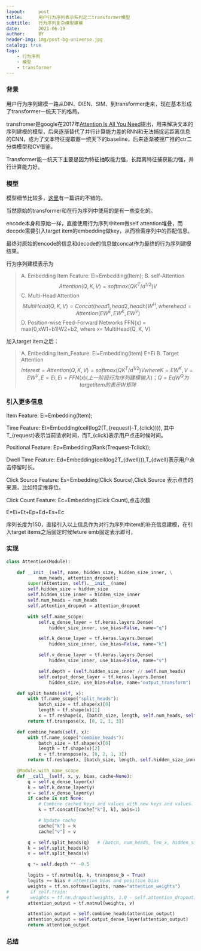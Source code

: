 ```yaml
---
layout:     post
title:      用户行为序列表示系列之二transformer模型
subtitle:   行为序列复杂模型建模
date:       2021-06-19
author:     BY
header-img: img/post-bg-universe.jpg
catalog: true
tags:
    - 行为序列
    - 模型
    - transformer
---
```


### 背景

用户行为序列建模一路从DIN、DIEN、SIM、到transformer走来，现在基本形成了transformer一统天下的格局。

transfromer是google在2017年[Attention Is All You Need](https://arxiv.org/pdf/1706.03762)提出，用来解决文本的序列建模的模型，后来逐渐替代了并行计算能力差的RNN和无法捕捉远距离信息的CNN，成为了文本特征提取器一统天下的baseline，后来逐渐被搜广推的ctr二分类模型和CV借鉴。

Transformer能一统天下主要是因为特征抽取能力强，长距离特征捕获能力强，并行计算能力好。

### 模型

模型细节比较多，[这里](https://luweikxy.gitbook.io/machine-learning-notes/self-attention-and-transformer)有一篇讲的不错的。

当然原始的transformer和在行为序列中使用的是有一些变化的。

encode本身和原始一样，直接使用行为序列中item做self attention堆叠，而decode需要引入target item的embedding做key，从而检索序列中的匹配信息。

最终对原始的encode的信息和decode的信息做concat作为最终的行为序列建模结果。

行为序列建模表示为

 > A. Embedding	  Item Feature: Ei=Embedding(Item);
 > B. self-Attention  $$Attention(Q, K, V)= softmax(QK^T/d^{1/2})V $$
 > C. Multi-Head Attention $$ MultiHead(Q, K, V)=Concat(head1, head2, headh)W^H, where head=Attention(EW^E, EW^K, EW^V) $$
 > D. Position-wise Feed-Forward Networks 	FFN(x) = max(0,xW1+b1)W2+b2, where x= MultiHead(Q, K, V)

加入target item之后：

 > A. Embedding 	Item_Feature: Ei=Embedding(Item) E=Ei
 > B. Target Attention	$$Interest = Attention(Q, K, V)= softmax(QK^T/d^{1/2})V where K= EW^K, V=EW^V, E=Ei, Ei=FFN(x)(上一阶段行为序列建模输入)；  Q=EqW^Q 为target item的表示W矩阵$$

### 引入更多信息

Item Feature: Ei=Embedding(Item);

Time Feature: Et=Embedding(ceil(log2(T_{request}-T_{click}))), 其中T_{request}表示当前请求时间，而T_{click}表示用户点击时候时间。

Positional Feature: Ep=Embedding(Rank(Trequest-Tclick));

Dwell Time Feature: Ed=Embedding(ceil(log2T_{dwell})),T_{dwell}表示用户点击停留时长。

Click Source Feature: Es=Embedding(Click Source),Click Source 表示点击的来源，比如特定推荐位。

Click Count Feature: Ec=Embedding(Click Count),点击次数

E=Ei+Et+Ep+Ed+Es+Ec

序列长度为150，直接引入以上信息作为对行为序列中item的补充信息建模，在引入target items之后固定时候feture emb固定表示即可，

### 实现

```python
class Attention(Module):

    def __init__(self, name, hidden_size, hidden_size_inner, \
            num_heads, attention_dropout):
        super(Attention, self).__init__(name)
        self.hidden_size = hidden_size
        self.hidden_size_inner = hidden_size_inner
        self.num_heads = num_heads
        self.attention_dropout = attention_dropout

        with self.name_scope:
            self.q_dense_layer = tf.keras.layers.Dense(
                hidden_size_inner, use_bias=False, name="q")

            self.k_dense_layer = tf.keras.layers.Dense(
                hidden_size_inner, use_bias=False, name="k")

            self.v_dense_layer = tf.keras.layers.Dense(
                hidden_size_inner, use_bias=False, name="v")

            self.depth = (self.hidden_size_inner // self.num_heads)
            self.output_dense_layer = tf.keras.layers.Dense(
                hidden_size, use_bias=False, name="output_transform")

    def split_heads(self, x):
        with tf.name_scope("split_heads"):
            batch_size = tf.shape(x)[0]
            length = tf.shape(x)[1]
            x = tf.reshape(x, [batch_size, length, self.num_heads, self.depth])
        return tf.transpose(x, [0, 2, 1, 3])

    def combine_heads(self, x):
        with tf.name_scope("combine_heads"):
            batch_size = tf.shape(x)[0]
            length = tf.shape(x)[2]
            x = tf.transpose(x, [0, 2, 1, 3])
        return tf.reshape(x, [batch_size, length, self.hidden_size_inner])

    @Module.with_name_scope
    def __call__(self, x, y, bias, cache=None):
        q = self.q_dense_layer(x)
        k = self.k_dense_layer(y)
        v = self.v_dense_layer(y)
        if cache is not None:
            # Combine cached keys and values with new keys and values.
            k = tf.concat([cache["k"], k], axis=1)

            # Update cache
            cache["k"] = k
            cache["v"] = v

        q = self.split_heads(q)   # (batch, num_heads, len_x, hidden_size/num_heads)
        k = self.split_heads(k)
        v = self.split_heads(v)

        q *= self.depth ** -0.5

        logits = tf.matmul(q, k, transpose_b = True)
        logits += bias # attention bias and position bias
        weights = tf.nn.softmax(logits, name="attention_weights")
#        if self.train:
#        weights = tf.nn.dropout(weights, 1.0 - self.attention_dropout)
        attention_output = tf.matmul(weights, v)

        attention_output = self.combine_heads(attention_output)
        attention_output = self.output_dense_layer(attention_output)
        return attention_output
```

### 总结

